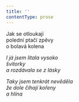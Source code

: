 ```yaml
---
title: ''
contentType: prose
---
```


<section>

Jak se otloukají  
polední ptačí zpěvy  
o bolavá kolena

_I já jsem lítala vysoko  
švitorky  
a rozdávala se z lásky_

</section>

<section>

_Taky jsem tenkrát nevěděla  
že dole číhají kořeny  
a hlína_

</section>
